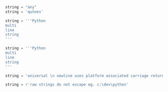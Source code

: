 ```python
string = "any"
string = 'qutoes'
```

```python
string = '''Python 
multi
line
string
'''
```

```python
string = '''Python 
multi
line
string
'''
```

```python
string = 'universal \n newline uses platform associated carriage return'
```


```python
string = r'raw strings do not escape eg. c:\dev\python'
```

